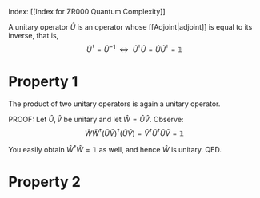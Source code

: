 Index: [[Index for ZR000 Quantum Complexity]]

A unitary operator $\hat{U}$ is an operator whose [[Adjoint|adjoint]] is equal to its inverse, that is,
$$\hat{U}^\dagger=\hat{U}^{-1}~~\Leftrightarrow~~\hat{U}^\dagger\hat{U}=\hat{U}\hat{U}^{\dagger}=\mathbb{1}$$

# Property 1
The product of two unitary operators is again a unitary operator.

PROOF: Let $\hat{U},\hat{V}$ be unitary and let $\hat{W}=\hat{U}\hat{V}$. Observe:
$$\hat{W}\hat{W}^{\dagger}(\hat{U}\hat{V})^\dagger(\hat{U}\hat{V})=\hat{V}^\dagger \hat{U}^\dagger \hat{U}\hat{V}=\mathbb{1}$$

You easily obtain $\hat{W}^{\dagger}\hat{W}=\mathbb{1}$ as well, and hence $\hat{W}$ is unitary. QED.

# Property 2
